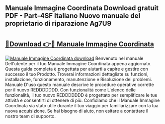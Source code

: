 ## Manuale Immagine Coordinata Download gratuit PDF - Part-4SF Italiano Nuovo manuale del proprietario di riparazione Ag7U9

# <h2><a href="http://dfge020.blite.top/?on=Manuale+Immagine+Coordinata">🔗Download 👉🔴 Manuale Immagine Coordinata</a></h2>

[![Manuale Immagine Coordinata download](https://i.imgur.com/lujVjoI.png)](http://dfge020.blite.top/?on=Manuale+Immagine+Coordinata)
Benvenuto nel manuale Dell'utente per il tuo Manuale Immagine Coordinata appena aggiornato. Questa guida completa è progettata per aiutarti a capire e gestire con successo il tuo Prodotto. Troverai informazioni dettagliate su funzioni, installazione, funzionamento, manutenzione e Risoluzione dei problemi. Manuale D'uso questo manuale descrive le procedure operative corrette per il nuovo REDDDDDDD. Con funzionalità come L'elenco delle funzionalità, il tuo nuovo REDDDDDDD è progettato per semplificare le tue attività e consentirti di ottenere di più. Confidiamo che il Manuale Immagine Coordinata sia stato utile durante il tuo viaggio per familiarizzare con la tua nuova acquisizione. Se hai bisogno di aiuto, non esitare a contattare il nostro team di supporto.
